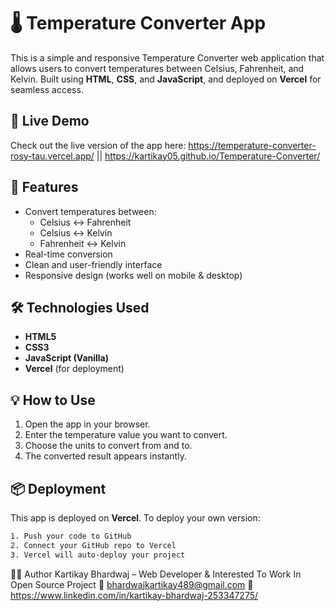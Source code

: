 # 🌡️ Temperature Converter App

This is a simple and responsive Temperature Converter web application that allows users to convert temperatures between Celsius, Fahrenheit, and Kelvin. Built using **HTML**, **CSS**, and **JavaScript**, and deployed on **Vercel** for seamless access.

## 🚀 Live Demo

Check out the live version of the app here: https://temperature-converter-rosy-tau.vercel.app/ || https://kartikay05.github.io/Temperature-Converter/

## 🔧 Features

- Convert temperatures between:
  - Celsius ↔ Fahrenheit
  - Celsius ↔ Kelvin
  - Fahrenheit ↔ Kelvin
- Real-time conversion
- Clean and user-friendly interface
- Responsive design (works well on mobile & desktop)

## 🛠️ Technologies Used

- **HTML5**
- **CSS3**
- **JavaScript (Vanilla)**
- **Vercel** (for deployment)


## 💡 How to Use

1. Open the app in your browser.
2. Enter the temperature value you want to convert.
3. Choose the units to convert from and to.
4. The converted result appears instantly.

## 📦 Deployment

This app is deployed on **Vercel**. To deploy your own version:

```bash
1. Push your code to GitHub
2. Connect your GitHub repo to Vercel
3. Vercel will auto-deploy your project
```

🙋‍♂️ Author
Kartikay Bhardwaj – Web Developer & Interested To Work In Open Source Project
📧 bhardwajkartikay489@gmail.com
🔗 https://www.linkedin.com/in/kartikay-bhardwaj-253347275/


